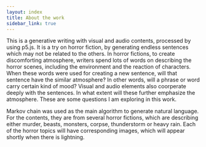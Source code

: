 ```yaml
---
layout: index
title: About the work
sidebar_link: true
---
```


This is a generative writing with visual and audio contents, processed by using p5.js. It is a try on horror fiction, by generating endless sentences which may not be related to the others. In horror fictions, to create discomforting atmosphere, writers spend lots of words on describing the horror scenes, including the environment and the reaction of characters. When these words were used for creating a new sentence, will that sentence have the similar atmosphere? In other words, will a phrase or word carry certain kind of mood? Visual and audio elements also coorperate deeply with the sentences. In what extent will these further emphasize the atmosphere. These are some questions I am exploring in this work.

Markov chain was used as the main algorithm to generate natural language. For the contents, they are from several horror fictions, which are describing either murder, beasts, monsters, corpse, thunderstorm or heavy rain. Each of the horror topics will have corresponding images, which will appear shortly when there is lightning.